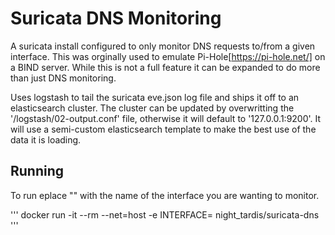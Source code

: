 # Suricata DNS Monitoring

A suricata install configured to only monitor DNS requests to/from a given interface. This was orginally used to emulate Pi-Hole[https://pi-hole.net/] on a BIND server. While this is not a full feature it can be expanded to do more than just DNS monitoring.

Uses logstash to tail the suricata eve.json log file and ships it off to an elasticsearch cluster. The cluster can be updated by overwritting the '/logstash/02-output.conf' file, otherwise it will default to '127.0.0.1:9200'. It will use a semi-custom elasticsearch template to make the best use of the data it is loading.

## Running

To run eplace "<INTERFACE>" with the name of the interface you are wanting to monitor.

'''
docker run -it --rm --net=host -e INTERFACE=<INTERFACE> night_tardis/suricata-dns
'''
